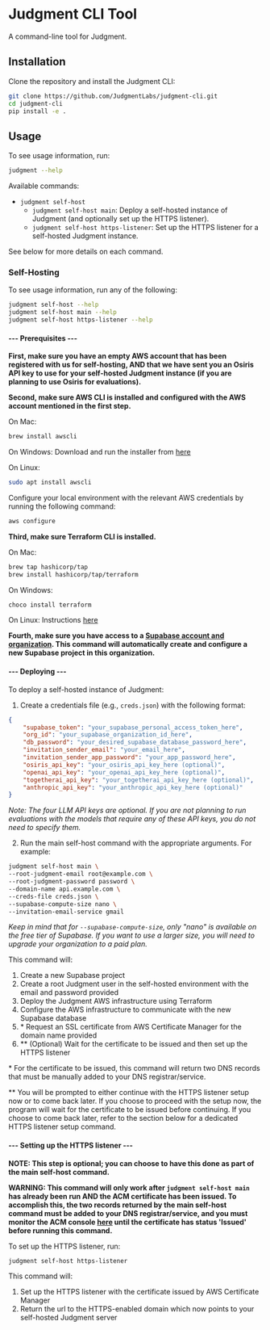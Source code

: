 # Judgment CLI Tool

A command-line tool for Judgment.

## Installation

Clone the repository and install the Judgment CLI:
```bash
git clone https://github.com/JudgmentLabs/judgment-cli.git
cd judgment-cli
pip install -e .
```

## Usage

To see usage information, run:
```bash
judgment --help
```

Available commands:
- `judgment self-host`
  - `judgment self-host main`: Deploy a self-hosted instance of Judgment (and optionally set up the HTTPS listener).
  - `judgment self-host https-listener`: Set up the HTTPS listener for a self-hosted Judgment instance.

See below for more details on each command.

### Self-Hosting

To see usage information, run any of the following:
```bash
judgment self-host --help
judgment self-host main --help
judgment self-host https-listener --help
```

#### --- Prerequisites ---


**First, make sure you have an empty AWS account that has been registered with us for self-hosting, AND that we have sent you an Osiris API key to use for your self-hosted Judgment instance (if you are planning to use Osiris for evaluations).**

**Second, make sure AWS CLI is installed and configured with the AWS account mentioned in the first step.**

On Mac:
```bash
brew install awscli
```

On Windows:
Download and run the installer from [here](https://awscli.amazonaws.com/AWSCLIV2.msi)

On Linux:
```bash
sudo apt install awscli
```

Configure your local environment with the relevant AWS credentials by running the following command:
```bash
aws configure
```

**Third, make sure Terraform CLI is installed.**

On Mac:
```bash
brew tap hashicorp/tap
brew install hashicorp/tap/terraform
```

On Windows:
```bash
choco install terraform
```

On Linux:
Instructions [here](https://developer.hashicorp.com/terraform/tutorials/aws-get-started/install-cli)

**Fourth, make sure you have access to a [Supabase account and organization](https://supabase.com/dashboard/sign-in?returnTo=%2Fprojects). This command will automatically create and configure a new Supabase project in this organization.**

#### --- Deploying ---

To deploy a self-hosted instance of Judgment:

1. Create a credentials file (e.g., `creds.json`) with the following format:
```json
{
    "supabase_token": "your_supabase_personal_access_token_here",
    "org_id": "your_supabase_organization_id_here",
    "db_password": "your_desired_supabase_database_password_here",
    "invitation_sender_email": "your_email_here",
    "invitation_sender_app_password": "your_app_password_here",
    "osiris_api_key": "your_osiris_api_key_here (optional)",
    "openai_api_key": "your_openai_api_key_here (optional)",
    "togetherai_api_key": "your_togetherai_api_key_here (optional)",
    "anthropic_api_key": "your_anthropic_api_key_here (optional)"
}
```

*Note: The four LLM API keys are optional. If you are not planning to run evaluations with the models that require any of these API keys, you do not need to specify them.*

2. Run the main self-host command with the appropriate arguments. For example:
```bash
judgment self-host main \
--root-judgment-email root@example.com \
--root-judgment-password password \
--domain-name api.example.com \
--creds-file creds.json \
--supabase-compute-size nano \
--invitation-email-service gmail
```
*Keep in mind that for `--supabase-compute-size`, only "nano" is available on the free tier of Supabase. If you want to use a larger size, you will need to upgrade your organization to a paid plan.*

This command will:
1. Create a new Supabase project
2. Create a root Judgment user in the self-hosted environment with the email and password provided
3. Deploy the Judgment AWS infrastructure using Terraform
4. Configure the AWS infrastructure to communicate with the new Supabase database
5. \* Request an SSL certificate from AWS Certificate Manager for the domain name provided
6. ** (Optional) Wait for the certificate to be issued and then set up the HTTPS listener

\* For the certificate to be issued, this command will return two DNS records that must be manually added to your DNS registrar/service.

** You will be prompted to either continue with the HTTPS listener setup now or to come back later. If you choose to proceed with the setup now, the program will wait for the certificate to be issued before continuing. If you choose to come back later, refer to the section below for a dedicated HTTPS listener setup command.



#### --- Setting up the HTTPS listener ---
**NOTE: This step is optional; you can choose to have this done as part of the main self-host command.**

**WARNING: This command will only work after `judgment self-host main` has already been run AND the ACM certificate has been issued. To accomplish this, the two records returned by the main self-host command must be added to your DNS registrar/service, and you must monitor the ACM console [here](https://console.aws.amazon.com/acm/home) until the certificate has status 'Issued' before running this command.**

To set up the HTTPS listener, run:
```bash
judgment self-host https-listener
```

This command will:
1. Set up the HTTPS listener with the certificate issued by AWS Certificate Manager
2. Return the url to the HTTPS-enabled domain which now points to your self-hosted Judgment server

